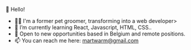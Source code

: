  👋 Hello!

- 🏋️‍♀️ I'm a former pet groomer, transforming into a web developer>
- 🌱 I’m currently learning React, Javascript, HTML, CSS..
- 👀 Open to new opportunities based in Belgium and remote positions.
- 📫 You can reach me here: martwarm@gmail.com

